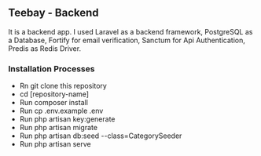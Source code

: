 ## Teebay - Backend

It is a backend app. I used Laravel as a backend framework, PostgreSQL as a Database, Fortify for email verification, Sanctum for Api Authentication, Predis as Redis Driver.

### Installation Processes

- Rn git clone this repository
- cd [repository-name]
- Run composer install
- Run cp .env.example .env
- Run php artisan key:generate
- Run php artisan migrate
- Run php artisan db:seed --class=CategorySeeder
- Run php artisan serve
